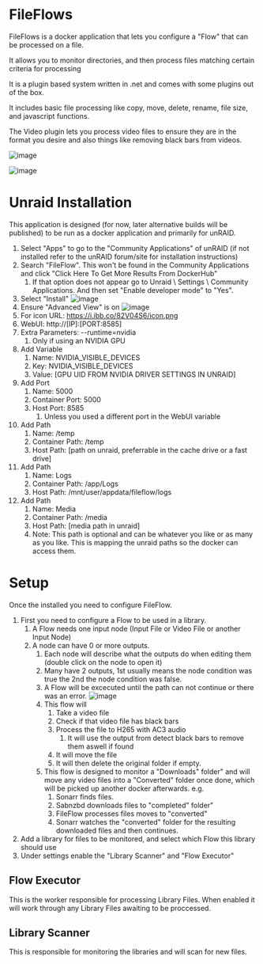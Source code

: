 # FileFlows

FileFlows is a docker application that lets you configure a "Flow" that can be processed on a file.

It allows you to monitor directories, and then process files matching certain criteria for processing

It is a plugin based system written in .net and comes with some plugins out of the box.

It includes basic file processing like copy, move, delete, rename, file size, and javascript functions.

The Video plugin lets you process video files to ensure they are in the format you desire and also things like removing black bars from videos.

![image](https://user-images.githubusercontent.com/958400/142371646-893a10d9-09bb-4203-b9ff-b93329139c14.png)

![image](https://user-images.githubusercontent.com/958400/142371536-5f64b946-119c-410e-8b4a-06faf68b3ea0.png)


# Unraid Installation
This application is designed (for now, later alternative builds will be published) to be run as a docker application and primarily for unRAID.

1. Select "Apps" to go to the "Community Applications" of unRAID (if not installed refer to the unRAID forum/site for installation instructions)
2. Search "FileFlow".  This won't be found in the Community Applications and click "Click Here To Get More Results From DockerHub"
   1. If that option does not appear go to Unraid \ Settings \ Community Applications.   And then set "Enable developer mode" to "Yes".
3. Select "Install" 
   ![image](https://user-images.githubusercontent.com/958400/142372817-4582c5bb-6108-42d7-8ada-f0015652c429.png)
4. Ensure "Advanced View" is on
   ![image](https://user-images.githubusercontent.com/958400/142372935-124e75b3-3e4b-4c27-827b-1c104aaefc17.png)
5. For icon URL: https://i.ibb.co/82V04S6/icon.png
6. WebUI: http://[IP]:[PORT:8585]
7. Extra Parameters: --runtime=nvidia
   1. Only if using an NVIDIA GPU
8. Add Variable
   1. Name: NVIDIA_VISIBLE_DEVICES
   2. Key: NVIDIA_VISIBLE_DEVICES
   3. Value: [GPU UID FROM NVIDIA DRIVER SETTINGS IN UNRAID]
9. Add Port
   1.  Name: 5000
   2.  Container Port: 5000
   3.  Host Port: 8585
       1.  Unless you used a different port in the WebUI variable
10. Add Path
    1.  Name: /temp
    2.  Container Path: /temp
    3.  Host Path: [path on unraid, preferrable in the cache drive or a fast drive]
11. Add Path
    1.  Name:  Logs
    2.  Container Path: /app/Logs
    3.  Host Path: /mnt/user/appdata/fileflow/logs
12. Add Path
    1.  Name: Media
    2.  Container Path: /media
    3.  Host Path: [media path in unraid]
    4.  Note: This path is optional and can be whatever you like or as many as you like.  This is mapping the unraid paths so the docker can access them.


# Setup
Once the installed you need to configure FileFlow.
1. First you need to configure a Flow to be used in a library.  
   1. A Flow needs one input node (Input File or Video File or another Input Node)
   2. A node can have 0 or more outputs.
      1. Each node will describe what the outputs do when editing them (double click on the node to open it)
      2. Many have 2 outputs, 1st usually means the node condition was true the 2nd the node condition was false.
      3. A Flow will be excecuted until the path can not continue or there was an error.
      ![image](https://user-images.githubusercontent.com/958400/142374120-ce91c4ed-df63-43d2-b509-15755b00c78e.png)
      4. This flow will 
         1. Take a video file
         2. Check if that video file has black bars
         3. Process the file to H265 with AC3 audio
            1. It will use the output from detect black bars to remove them aswell if found
         4. It will move the file
         5. It will then delete the original folder if empty.
      5. This flow is designed to monitor a "Downloads" folder" and will move any video files into a "Converted" folder once done, which will be picked up another docker afterwards. e.g.
         1. Sonarr finds files.  
         2. Sabnzbd downloads files to "completed" folder"
         3. FileFlow processes files moves to "converted"
         4. Sonarr watches the "converted" folder for the resulting downloaded files and then continues.
2. Add a library for files to be monitored, and select which Flow this library should use
3. Under settings enable the "Library Scanner" and "Flow Executor"

## Flow Executor
This is the worker responsible for processing Library Files.  When enabled it will work through any Library Files awaiting to be proccessed.  

## Library Scanner
This is responsible for monitoring the libraries and will scan for new files.   